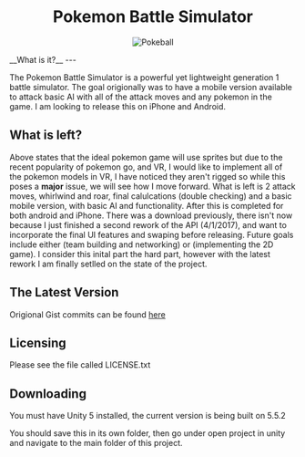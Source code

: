 

  <h1 align ="center"> Pokemon Battle Simulator</h1>
  <p align="center">
  <img src="https://docs.google.com/uc?export=download&id=0B4fjzCPc3y-bdGVMNnkySk1aMG8" alt="Pokeball" align="middle">
  </p>  
  __What is it?__
  ---

  The Pokemon Battle Simulator is a powerful yet lightweight generation 1 battle simulator. The goal origionally was to have a mobile version available to attack basic AI with all of the attack moves and any pokemon in the game. I am looking to release this on iPhone and Android. 
  
  __What is left?__
  ---
  
  Above states that the ideal pokemon game will use sprites but due to the recent popularity of pokemon go, and VR, I would like to implement all of the pokemon models in VR, I have noticed they aren't rigged so while this poses a <b>major</b> issue, we will see how I move forward. What is left is 2 attack moves, whirlwind and roar, final calulcations (double checking) and a basic mobile version, with basic AI and functionality. After this is completed for both android and iPhone. There was a download previously, there isn't now because I just finished a second rework of the API (4/1/2017), and want to incorporate the final UI features and swaping before releasing. Future goals include either (team building and networking) or (implementing the 2D game). I consider this inital part the hard part, however with the latest rework I am finally setlled on the state of the project.
  
  __The Latest Version__
  ---

  Origional Gist commits can be found [here](https://gist.github.com/DanFlannel/3a784369da08a71bdb85)

  
  **Licensing**
  ---

  Please see the file called LICENSE.txt

  
  **Downloading**
  ---  
  You must have Unity 5 installed, the current version is being built 
  on 5.5.2
  
  You should save this in its own folder, then go under open project in
  unity and navigate to the main folder of this project.

  
  
